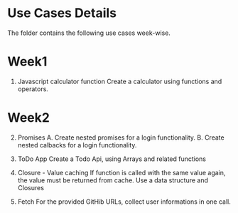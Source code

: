 # Use Cases Details
The folder contains the following use cases week-wise.

# Week1

1. Javascript calculator function
Create a calculator using functions and operators.

# Week2

2. Promises
A. Create nested promises for a login functionality.
B. Create nested calbacks for a login functionality. 

3. ToDo App
Create a Todo Api, using Arrays and related functions

4. Closure - Value caching
If function is called with the same value again, the value must be returned from cache.
Use a data structure and Closures

5. Fetch
For the provided GitHib URLs, collect user informations in one call.

